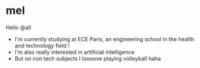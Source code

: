 # mel
Hello @all 
- I'm currently studying at ECE Paris, an engineering school in the health and technology field !
- I'm also really interested in artificial intelligence
- But on non tech subjects I loooove playing volleyball haha 
